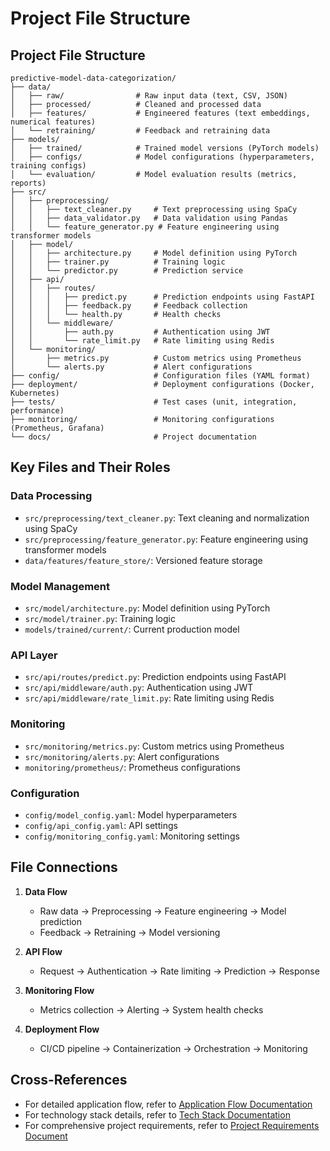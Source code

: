 # Project File Structure

## Project File Structure
```
predictive-model-data-categorization/
├── data/
│   ├── raw/                # Raw input data (text, CSV, JSON)
│   ├── processed/          # Cleaned and processed data
│   ├── features/           # Engineered features (text embeddings, numerical features)
│   └── retraining/         # Feedback and retraining data
├── models/
│   ├── trained/            # Trained model versions (PyTorch models)
│   ├── configs/            # Model configurations (hyperparameters, training configs)
│   └── evaluation/         # Model evaluation results (metrics, reports)
├── src/
│   ├── preprocessing/
│   │   ├── text_cleaner.py     # Text preprocessing using SpaCy
│   │   ├── data_validator.py   # Data validation using Pandas
│   │   └── feature_generator.py # Feature engineering using transformer models
│   ├── model/
│   │   ├── architecture.py     # Model definition using PyTorch
│   │   ├── trainer.py          # Training logic
│   │   └── predictor.py        # Prediction service
│   ├── api/
│   │   ├── routes/
│   │   │   ├── predict.py      # Prediction endpoints using FastAPI
│   │   │   ├── feedback.py     # Feedback collection
│   │   │   └── health.py       # Health checks
│   │   └── middleware/
│   │       ├── auth.py         # Authentication using JWT
│   │       └── rate_limit.py   # Rate limiting using Redis
│   └── monitoring/
│       ├── metrics.py          # Custom metrics using Prometheus
│       └── alerts.py           # Alert configurations
├── config/                     # Configuration files (YAML format)
├── deployment/                 # Deployment configurations (Docker, Kubernetes)
├── tests/                      # Test cases (unit, integration, performance)
├── monitoring/                 # Monitoring configurations (Prometheus, Grafana)
└── docs/                       # Project documentation
```

## Key Files and Their Roles

### Data Processing
- `src/preprocessing/text_cleaner.py`: Text cleaning and normalization using SpaCy
- `src/preprocessing/feature_generator.py`: Feature engineering using transformer models
- `data/features/feature_store/`: Versioned feature storage

### Model Management
- `src/model/architecture.py`: Model definition using PyTorch
- `src/model/trainer.py`: Training logic
- `models/trained/current/`: Current production model

### API Layer
- `src/api/routes/predict.py`: Prediction endpoints using FastAPI
- `src/api/middleware/auth.py`: Authentication using JWT
- `src/api/middleware/rate_limit.py`: Rate limiting using Redis

### Monitoring
- `src/monitoring/metrics.py`: Custom metrics using Prometheus
- `src/monitoring/alerts.py`: Alert configurations
- `monitoring/prometheus/`: Prometheus configurations

### Configuration
- `config/model_config.yaml`: Model hyperparameters
- `config/api_config.yaml`: API settings
- `config/monitoring_config.yaml`: Monitoring settings

## File Connections
1. **Data Flow**
   - Raw data → Preprocessing → Feature engineering → Model prediction
   - Feedback → Retraining → Model versioning

2. **API Flow**
   - Request → Authentication → Rate limiting → Prediction → Response

3. **Monitoring Flow**
   - Metrics collection → Alerting → System health checks

4. **Deployment Flow**
   - CI/CD pipeline → Containerization → Orchestration → Monitoring

## Cross-References
- For detailed application flow, refer to [Application Flow Documentation](App-flow.md)
- For technology stack details, refer to [Tech Stack Documentation](Tech-stack.md)
- For comprehensive project requirements, refer to [Project Requirements Document](PRD.md)